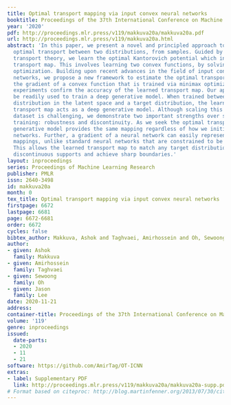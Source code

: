 ```yaml
---
title: Optimal transport mapping via input convex neural networks
booktitle: Proceedings of the 37th International Conference on Machine Learning
year: '2020'
pdf: http://proceedings.mlr.press/v119/makkuva20a/makkuva20a.pdf
url: http://proceedings.mlr.press/v119/makkuva20a.html
abstract: 'In this paper, we present a novel and principled approach to learn the
  optimal transport between two distributions, from samples. Guided by the optimal
  transport theory, we learn the optimal Kantorovich potential which induces the optimal
  transport map. This involves learning two convex functions, by solving a novel minimax
  optimization. Building upon recent advances in the field of input convex neural
  networks, we propose a new framework to estimate the optimal transport mapping as
  the gradient of a convex function that is trained via minimax optimization. Numerical
  experiments confirm the accuracy of the learned transport map. Our approach can
  be readily used to train a deep generative model. When trained between a simple
  distribution in the latent space and a target distribution, the learned optimal
  transport map acts as a deep generative model. Although scaling this to a large
  dataset is challenging, we demonstrate two important strengths over standard adversarial
  training: robustness and discontinuity. As we seek the optimal transport, the learned
  generative model provides the same mapping regardless of how we initialize the neural
  networks. Further, a gradient of a neural network can easily represent discontinuous
  mappings, unlike standard neural networks that are constrained to be continuous.
  This allows the learned transport map to match any target distribution with many
  discontinuous supports and achieve sharp boundaries.'
layout: inproceedings
series: Proceedings of Machine Learning Research
publisher: PMLR
issn: 2640-3498
id: makkuva20a
month: 0
tex_title: Optimal transport mapping via input convex neural networks
firstpage: 6672
lastpage: 6681
page: 6672-6681
order: 6672
cycles: false
bibtex_author: Makkuva, Ashok and Taghvaei, Amirhossein and Oh, Sewoong and Lee, Jason
author:
- given: Ashok
  family: Makkuva
- given: Amirhossein
  family: Taghvaei
- given: Sewoong
  family: Oh
- given: Jason
  family: Lee
date: 2020-11-21
address: 
container-title: Proceedings of the 37th International Conference on Machine Learning
volume: '119'
genre: inproceedings
issued:
  date-parts:
  - 2020
  - 11
  - 21
software: https://github.com/AmirTag/OT-ICNN
extras:
- label: Supplementary PDF
  link: http://proceedings.mlr.press/v119/makkuva20a/makkuva20a-supp.pdf
# Format based on citeproc: http://blog.martinfenner.org/2013/07/30/citeproc-yaml-for-bibliographies/
---
```


